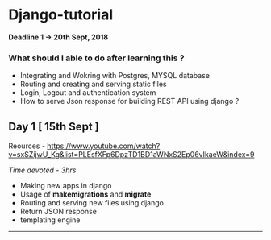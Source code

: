 # Django-tutorial

**Deadline 1 -> 20th Sept, 2018**

### What should I able to do after learning this ? 
- Integrating and Wokring with Postgres, MYSQL database
- Routing and creating and serving static files
- Login, Logout and authentication system
- How to serve Json response for building REST API using django ? 

## Day 1 [ 15th Sept ] 

Reources - https://www.youtube.com/watch?v=sxSZijwU_Kg&list=PLEsfXFp6DpzTD1BD1aWNxS2Ep06vIkaeW&index=9

*Time devoted - 3hrs*

- Making new apps in django
- Usage of **makemigrations** and **migrate**
- Routing and serving new files using django
- Return JSON response 
- templating engine 
----------------------------------------
